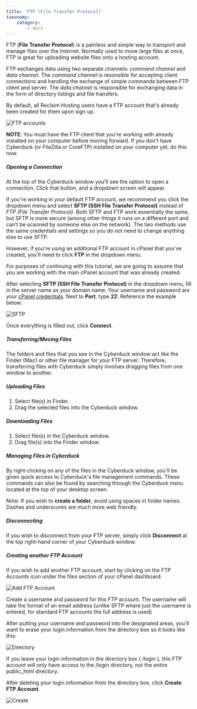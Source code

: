 ```yaml
---
title: 'FTP (File Transfer Protocol)'
taxonomy:
    category:
        - docs
---
```


FTP (**File Transfer Protocol**) is a painless and simple way to transport and manage files over the Internet. Normally used to move large files at once, FTP is great for uploading website files onto a hosting account. 

FTP exchanges data using two separate channels: *command channel* and *data channel*. The *command channel* is resonsible for accepting client connections and handling the exchange of simple commands between FTP client and server. The *data channel* is responsible for exchanging data in the form of directory listings and file transfers. 

By default, all Reclaim Hosting users have a FTP account that's already been created for them upon sign up. 

![FTP accounts](https://farm2.staticflickr.com/1689/24046309923_35fec208e3.jpg)

**NOTE**: You must have the FTP client that you're working with already installed on your computer before moving forward. If you don't have Cyberduck (or FileZilla or CoreFTP) installed on your computer yet, do this now.

##### Opening a Connection

At the top of the Cyberduck window you'll see the option to open a connection. Click that button, and a dropdown screen will appear. 

If you're working in your default FTP account, we recommend you click the dropdown menu and select **SFTP (SSH File Transfer Protocol)** instead of *FTP (File Transfer Protocol)*. Both SFTP and FTP work essentially the same, but SFTP is more secure (among other things it runs on a different port and can’t be scanned by someone else on the network). The two methods use the same credentials and settings so you do not need to change anything else to use SFTP. 

However, if you're using an additional FTP account in cPanel that you've created, you'll need to click **FTP** in the dropdown menu. 

For purposes of continuing with this tutorial, we are going to assume that you are working with the main cPanel account that was already created. 

After selecting **SFTP (SSH File Transfer Protocol)** in the dropdown menu, fill in the server name as your domain name. Your username and password are your [cPanel credentials](http://docs.reclaimhosting.com/faq/resetting-passwords#ftp-cpanel-password). Next to **Port**, type **22**. Reference the example below:

![SFTP](http://i1071.photobucket.com/albums/u516/Brumface/Screen%20Shot%202015-08-26%20at%201.49.07%20PM_zps16dmhof8.png)

Once everything is filled out, click **Connect**.

##### Transferring/Moving Files

The folders and files that you see in the Cyberduck window act like the Finder (Mac) or other file manager for your FTP server. Therefore, transferring files with Cyberduck simply involves dragging files from one window to another.

##### Uploading Files

1. Select file(s) in Finder.
2. Drag the selected files into the Cyberduck window.

##### Downloading Files

1. Select file(s) in the Cyberduck window.
2. Drag file(s) into the Finder window.

##### Managing Files in Cyberduck

By right-clicking on any of the files in the Cyberduck window, you'll be given quick access to Cyberduck's file management commands. These commands can also be found by searching through the Cyberduck menu located at the top of your desktop screen. 

Note: If you wish to **create a folder**, avoid using spaces in folder names. Dashes and underscores are much more web friendly.

##### Disconnecting

If you wish to disconnect from your FTP server, simply click **Disconnect** at the top right-hand corner of your Cyberduck window. 

##### Creating another FTP Account

If you wish to add another FTP account, start by clicking on the FTP Accounts icon under the files section of your cPanel dashboard. 

![Add FTP Account](https://farm2.staticflickr.com/1644/24725295691_47cb5570d7_z.jpg)

Create a username and password for this FTP account. The username will take the format of an email address (unlike SFTP where just the username is entered, for standard FTP accounts the full address is used)

After putting your username and password into the designated areas, you'll want to erase your login information from the directory box so it looks like this:

![Directory](http://i1071.photobucket.com/albums/u516/Brumface/Screen%20Shot%202015-08-26%20at%2011.57.51%20AM_zpssi1ggcok.png)

If you leave your login information in the directory box ( /login ), this FTP account will only have access to the /login directory, not the entire public_html directory. 

After deleting your login information from the directory box, click **Create FTP Account**.

![Create](http://i1071.photobucket.com/albums/u516/Brumface/Screen%20Shot%202015-08-26%20at%2012.04.34%20PM_zpsbseeettc.png)